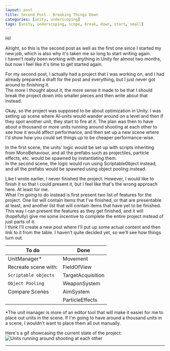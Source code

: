 ```yaml
---
layout: post
title: Second Post - Breaking Things Down
categories: [unity, underscoping]
tags: [unity, underscoping, scope, break, down, start, small]
---
```


Hi!

Alright, so this is the second post as well as the first one since I started my new job, which is also why it's taken me so long to start writing again.   
I haven't really been working with anything in Unity for almost two months, but now I feel like it's time to get started again.

For my second post, I actually had a project that I was working on, and I had already prepared a draft for the post and everything,
 but I just never got around to finishing it.  
The more I thought about it, the more sense it made to be that I should break the project down into smaller pieces
 and then write about that instead.
 
Okay, so the project was supposed to be about optimization in Unity. I was setting up scene where AI-units would wander around on a level and
 then if they spot another unit, they start to fire at it. The plan was then to have about a thousand or more units running around shooting
 at each other to see how it would affect performance, and then set up a new scene where I'd show how you could set things up to be cheaper performance-wise.
 
In the first scene, the units' logic would be set up with scripts inheriting from MonoBehaviour, and all the prefabs such as projectiles, particle
 effects, etc. would be spawned by instantiating them.  
In the second scene, the logic would run using ScriptableObject instead, and all the prefabs would be spawned using object pooling instead.

Like I wrote earlier, I never finished the project. However, I would like to finish it so that I could present it, but I feel like that's the wrong approach
 here. At least for me.  
What I'm going to do instead is first present two list of features for the project. One list will contain items that I've finished, or that are presentable
 at least, and another list that will contain items that have yet to be finished.
This way I can present the features as they get finished, and it will (hopefully) give me some incentive to complete the entire project instead of just parts of it.  
I think I'll create a new post where I'll put up some actual content and then link to it from the table. I haven't quite decided yet, so we'll see how things
 turn out.
 
| To do                  | Done                   |
| ---------------------- | ---------------------- |
| UnitManager*           | Movement               |
| Recreate scene with:   | FieldOfView            |
| `Scriptable objects`   | TargetAcquisition      |
| `Object Pooling`       | WeaponSystem           |
| Compare Scenes         | AimSystem              |
|                        | ParticleEffects        |

*The unit manager is more of an editor tool that will make it easier for me to place out units in the scene. If I'm going to have around a thousand units
 in a scene, I wouldn't want to place them all out manually.
 
Here's a gif showcasing the current state of the project:
![Units running around shooting at each other](optimization_13-04-20.gif "Path finding, field of view, and target acquisition.")
 
 

----
